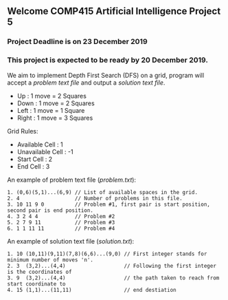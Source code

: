 ## Welcome COMP415 Artificial Intelligence Project 5

### Project Deadline is on **23 December 2019**

### This project is expected to be ready by **20 December 2019**.

We aim to implement Depth First Search (DFS) on a grid, program will accept a _problem text file_ and output a _solution text file_.

- Up    : 1 move = 2 Squares
- Down  : 1 move = 2 Squares
- Left  : 1 move = 1 Square
- Right : 1 move = 3 Squares

Grid Rules:

- Available Cell    :  1
- Unavailable Cell  : -1
- Start Cell        :  2
- End Cell          :  3

An example of problem text file (_problem.txt_):
```
1. (0,6)(5,1)...(6,9) // List of available spaces in the grid.
2. 4                  // Number of problems in this file.
3. 10 11 9 0          // Problem #1, first pair is start position, second pair is end position.
4. 3 2 4 4            // Problem #2
5. 2 7 9 11           // Problem #3
6. 1 1 11 11          // Problem #4
```
An example of solution text file (_solution.txt_):
```
1. 10 (10,11)(9,11)(7,8)(6,6)...(9,0) // First integer stands for minimum number of moves 'n'.
2. 3  (3,2)...(4,4)                   // Following the first integer is the coordinates of
3. 9  (3,2)...(4,4)                   // the path taken to reach from start coordinate to
4. 15 (1,1)...(11,11)                 // end destiation
```
